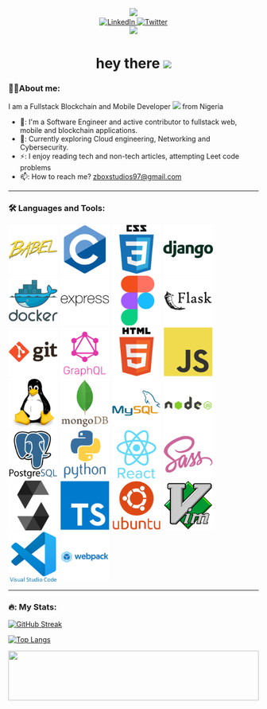 <div id="header" align="center">
  <img src="https://media.giphy.com/media/qgQUggAC3Pfv687qPC/giphy.gif" width="300" />
  
  <div id="badges">
    <a href="https://www.linkedin.com/in/ebenezer-ononogbu-b1a881257">
      <img src="https://img.shields.io/badge/Linkedin-white?logo=linkedin&logoColor=blue&style=for-the-badge" alt="LinkedIn" />
    </a>
    <a href="https://twitter.com/ceoCodes">
      <img src="https://img.shields.io/badge/Twitter-blue?logo=twitter&logoColor=white&style=for-the-badge" alt="Twitter" />
    </a>
  </div>
  <img src="https://komarev.com/ghpvc/?username=E-Zbox" />
  <h1>
    hey there
    <img src="https://media.giphy.com/media/hvRJCLFzcasrR4ia7z/giphy.gif" width="30px" />
  </h1>
</div>

### 👨‍💻About me:

I am a Fullstack Blockchain and Mobile Developer <img src="https://media.giphy.com/media/WUlplcMpOCEmTGBtBW/giphy.gif" width="30"> from Nigeria

- 🔭: I'm a Software Engineer and active contributor to fullstack web, mobile and blockchain applications.
- 🌱: Currently exploring Cloud engineering, Networking and Cybersecurity.
- ⚡: I enjoy reading tech and non-tech articles, attempting Leet code problems
- 📫: How to reach me? [zboxstudios97@gmail.com](mailto:zboxstudios97@gmail.com)

---

### 🛠️ Languages and Tools:

<div>
  <img src="https://github.com/devicons/devicon/blob/master/icons/babel/babel-original.svg" title="Babel" alt="Babel" width="100" height="100" />
  <img src="https://github.com/devicons/devicon/blob/master/icons/c/c-original.svg" title="C" alt="C" width="100" height="100" />
  <img src="https://github.com/devicons/devicon/blob/master/icons/css3/css3-original-wordmark.svg" title="CSS3" alt="CSS3" width="100" height="100" />
  <img src="https://github.com/devicons/devicon/blob/master/icons/django/django-plain-wordmark.svg" title="Django" alt="Django" width="100" height="100" />
  <img src="https://github.com/devicons/devicon/blob/master/icons/docker/docker-original-wordmark.svg" title="Docker" alt="Docker" width="100" height="100" />
  <img src="https://github.com/devicons/devicon/blob/master/icons/express/express-original-wordmark.svg" title="Express" alt="Express" width="100" height="100" />
  <img src="https://github.com/devicons/devicon/blob/master/icons/figma/figma-original.svg" title="Figma" alt="Figma" width="100" height="100" />
  <img src="https://github.com/devicons/devicon/blob/master/icons/flask/flask-original-wordmark.svg" title="Flask" alt="Flask" width="100" height="100" />
  <img src="https://github.com/devicons/devicon/blob/master/icons/git/git-original-wordmark.svg" title="Git" alt="Git" width="100" height="100" />
  <img src="https://github.com/devicons/devicon/blob/master/icons/graphql/graphql-plain-wordmark.svg" title="GraphQL" alt="GraphQL" width="100" height="100" />
  <img src="https://github.com/devicons/devicon/blob/master/icons/html5/html5-original-wordmark.svg" title="HTML5" alt="HTML5" width="100" height="100" />
  <img src="https://github.com/devicons/devicon/blob/master/icons/javascript/javascript-original.svg" title="JavaScript" alt="JavaScript" width="100" height="100" />
  <img src="https://github.com/devicons/devicon/blob/master/icons/linux/linux-original.svg" title="Linux" alt="Linux" width="100" height="100" />
  <img src="https://github.com/devicons/devicon/blob/master/icons/mongodb/mongodb-original-wordmark.svg" title="MongoDb" alt="MongoDb" width="100" height="100" />
  <img src="https://github.com/devicons/devicon/blob/master/icons/mysql/mysql-original-wordmark.svg" title="MySQL" alt="MySQL" width="100" height="100" />
  <img src="https://github.com/devicons/devicon/blob/master/icons/nodejs/nodejs-original-wordmark.svg" title="NodeJS" alt="NodeJS" width="100" height="100" />
  <img src="https://github.com/devicons/devicon/blob/master/icons/postgresql/postgresql-original-wordmark.svg" title="PostgreSQL" alt="PostgreSQL" width="100" height="100" />
  <img src="https://github.com/devicons/devicon/blob/master/icons/python/python-original-wordmark.svg" title="Python" alt="Python" width="100" height="100" />
  <img src="https://github.com/devicons/devicon/blob/master/icons/react/react-original-wordmark.svg" title="React" alt="React" width="100" height="100" />
  <img src="https://github.com/devicons/devicon/blob/master/icons/sass/sass-original.svg" title="Saas" alt="Saas" width="100" height="100" />
  <img src="https://github.com/devicons/devicon/blob/master/icons/solidity/solidity-original.svg" title="Solidity" alt="Solidity" width="100" height="100" />
  <img src="https://github.com/devicons/devicon/blob/master/icons/typescript/typescript-original.svg" title="TypeScript" alt="TypeScript" width="100" height="100" />
  <img src="https://github.com/devicons/devicon/blob/master/icons/ubuntu/ubuntu-plain-wordmark.svg" title="Ubuntu" alt="Ubuntu" width="100" height="100" />
  <img src="https://github.com/devicons/devicon/blob/master/icons/vim/vim-original.svg" title="Vim" alt="Vim" width="100" height="100" />
  <img src="https://github.com/devicons/devicon/blob/master/icons/vscode/vscode-original-wordmark.svg" title="VsCode" alt="VsCode" width="100" height="100" />
  <img src="https://github.com/devicons/devicon/blob/master/icons/webpack/webpack-original-wordmark.svg" title="Webpack" alt="Webpack" width="100" height="100" />
</div>

---

### 🔥: My Stats:

[![GitHub Streak](https://github-readme-streak-stats.herokuapp.com/?user=E-Zbox&theme=dark&background=000000)](https://git.io/streak-stats)

[![Top Langs](https://github-readme-stats.vercel.app/api/top-langs/?username=E-Zbox&layout=compact&theme=vision-friendly-dark)](https://github.com/anuraghazra/github-readme-stats)

<div align="center">
  <img src="https://media.giphy.com/media/lD76yTC5zxZPG/giphy.gif" width='100%' height="100px" />
</div>
